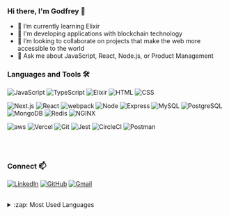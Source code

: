 ### Hi there, I'm Godfrey 👋
- 🔭 I’m currently learning Elixir
- 🌱 I'm developing applications with blockchain technology
- 👯 I’m looking to collaborate on projects that make the web more accessible to the world
- 💬 Ask me about JavaScript, React, Node.js, or Product Management


### Languages and Tools 🛠️

![JavaScript](https://img.shields.io/badge/JavaScript%20-%23323330.svg?&style=flat-square&logo=javascript&logoColor=%23F7DF1E)
![TypeScript](https://img.shields.io/badge/TypeScript%20-007ACC.svg?&style=flat-square&logo=typescript&logoColor=white)
![Elixir](https://img.shields.io/badge/Elixir%20-white.svg?&style=flat-square&logo=elixir&logoColor=purple)
![HTML](https://img.shields.io/badge/HTML5%20-%23E34F26.svg?&style=flat-square&logo=html5&logoColor=white)
![CSS](https://img.shields.io/badge/CSS3%20-%231572B6.svg?&style=flat-square&logo=css3&logoColor=white)

![Next.js](https://img.shields.io/badge/Next.js%20-black.svg?&style=flat-square&logo=next.js&logoColor=white)
![React](https://img.shields.io/badge/React%20-45b8d8.svg?&style=flat-square&logo=react&logoColor=white)
![webpack](https://img.shields.io/badge/webpack%20-%238DD6F9.svg?&style=flat-square&logo=webpack&logoColor=white)
![Node](https://img.shields.io/badge/Node.js%20-%2343853D.svg?&style=flat-square&logo=node.js&logoColor=white)
![Express](https://img.shields.io/badge/Express%20-%23404d59.svg?&style=flat-square)
![MySQL](https://img.shields.io/badge/MySQL-%2300f.svg?&style=flat-square&logo=mysql&logoColor=white)
![PostgreSQL](https://img.shields.io/badge/PostgreSQL-%23316192.svg?&style=flat-square&logo=postgresql&logoColor=white)
![MongoDB](https://img.shields.io/badge/MongoDB-%234ea94b.svg?&style=flat-square&logo=mongodb&logoColor=white)
![Redis](https://img.shields.io/badge/Redis-%23DD0031.svg?&style=flat-square&logo=redis&logoColor=black)
![NGINX](https://img.shields.io/badge/NGINX-%23323330.svg?&style=flat-square&logo=nginx&logoColor=green)


![aws](https://img.shields.io/badge/aws%20-orange.svg?&style=flat-square&logo=amazon-aws&logoColor=white)
![Vercel](https://img.shields.io/badge/Vercel%20-%23323330.svg?&style=flat-square&logo=vercel&logoColor=white)
![Git](https://img.shields.io/badge/Git%20-%23F05033.svg?&style=flat-square&logo=git&logoColor=white)
![Jest](https://img.shields.io/badge/Jest%20-%23C21325.svg?&style=flat-square&logo=Jest&logoColor=white)
![CircleCI](https://img.shields.io/badge/CircleCI%20-white.svg?&style=flat-square&logo=circleci&logoColor=black)
![Postman](https://img.shields.io/badge/postman-FF6C37.svg?&style=flat-square&logo=postman&logoColor=white)

<br />
<br />


### Connect 📫
[![LinkedIn](https://img.shields.io/badge/godfrey%20-%230077B5.svg?&style=flat-square&logo=linkedin&logoColor=white&link=https://www.linkedin.com/in/luka-petricic/)](https://www.linkedin.com/in/godfreydoo/)
[![GitHub](https://img.shields.io/badge/godfrey%20-%23121011.svg?&style=flat-square&logo=github&logoColor=white&link=https://github.com/lukaPetricic)](https://github.com/godfreydoo)
[![Gmail](https://img.shields.io/badge/godfrey%20-%23D14836.svg?&style=flat-square&logo=gmail&logoColor=white&link=mailto:lukapetricic@gmail.com)](mailto:godfrey.doo@gmail.com)
<br />
<br />


<details>
  <summary>:zap: Most Used Languages</summary>
  <img align="left" alt="Godfrey's GitHub Top Languages" src="https://github-readme-stats.vercel.app/api/top-langs/?username=godfreydoo" />
</details>

